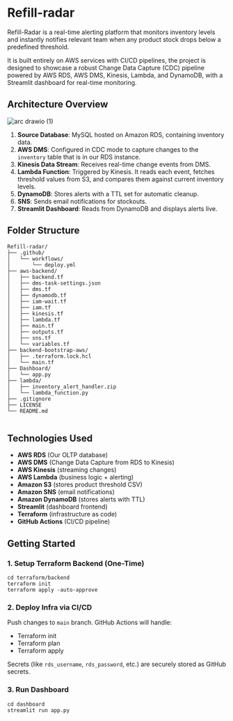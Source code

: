 # Refill-radar
Refill-Radar is a real-time alerting platform that monitors inventory levels and instantly notifies relevant team when any product stock drops below a predefined threshold.

It is built entirely on AWS services with CI/CD pipelines, the project is designed to showcase a robust Change Data Capture (CDC) pipeline powered by AWS RDS, AWS DMS, Kinesis, Lambda, and DynamoDB, with a Streamlit dashboard for real-time monitoring.

## Architecture Overview


![arc drawio (1)](https://github.com/user-attachments/assets/399e73f5-97b5-425a-8e03-fcfb3bb1fc7c)


1. **Source Database**: MySQL hosted on Amazon RDS, containing inventory data.
2. **AWS DMS**: Configured in CDC mode to capture changes to the `inventory` table that is in our RDS instance. 
3. **Kinesis Data Stream**: Receives real-time change events from DMS.
4. **Lambda Function**: Triggered by Kinesis. It reads each event, fetches threshold values from S3, and compares them against current inventory levels.
5. **DynamoDB**: Stores alerts with a TTL set for automatic cleanup.
6. **SNS**: Sends email notifications for stockouts.
7. **Streamlit Dashboard**: Reads from DynamoDB and displays alerts live.



## Folder Structure

```
Refill-radar/
├── .github/
│   └── workflows/
│       └── deploy.yml
├── aws-backend/
│   ├── backend.tf
│   ├── dms-task-settings.json
│   ├── dms.tf
│   ├── dynamodb.tf
│   ├── iam-wait.tf
│   ├── iam.tf
│   ├── kinesis.tf
│   ├── lambda.tf
│   ├── main.tf
│   ├── outputs.tf
│   ├── sns.tf
│   └── variables.tf
├── backend-bootstrap-aws/
│   ├── .terraform.lock.hcl
│   └── main.tf
├── Dashboard/
│   └── app.py
├── lambda/
│   ├── inventory_alert_handler.zip
│   └── lambda_function.py
├── .gitignore
├── LICENSE
└── README.md


```


## Technologies Used

* **AWS RDS** (Our OLTP database)
* **AWS DMS** (Change Data Capture from RDS to Kinesis)
* **AWS Kinesis** (streaming changes)
* **AWS Lambda** (business logic + alerting)
* **Amazon S3** (stores product threshold CSV)
* **Amazon SNS** (email notifications)
* **Amazon DynamoDB** (stores alerts with TTL)
* **Streamlit** (dashboard frontend)
* **Terraform** (infrastructure as code)
* **GitHub Actions** (CI/CD pipeline)


## Getting Started

### 1. Setup Terraform Backend (One-Time)

```
cd terraform/backend
terraform init
terraform apply -auto-approve
```

### 2. Deploy Infra via CI/CD

Push changes to `main` branch. GitHub Actions will handle:

* Terraform init
* Terraform plan
* Terraform apply

Secrets (like `rds_username`, `rds_password`, etc.) are securely stored as GitHub secrets.

### 3. Run Dashboard

```
cd dashboard
streamlit run app.py
```
